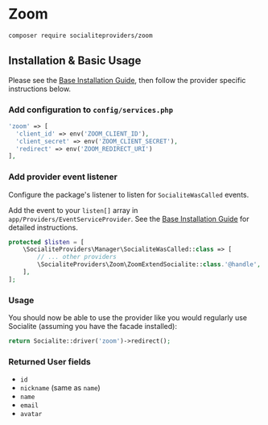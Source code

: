 # Zoom

```bash
composer require socialiteproviders/zoom
```

## Installation & Basic Usage

Please see the [Base Installation Guide](https://socialiteproviders.com/usage/), then follow the provider specific instructions below.

### Add configuration to `config/services.php`

```php
'zoom' => [
  'client_id' => env('ZOOM_CLIENT_ID'),
  'client_secret' => env('ZOOM_CLIENT_SECRET'),
  'redirect' => env('ZOOM_REDIRECT_URI')
],
```

### Add provider event listener

Configure the package's listener to listen for `SocialiteWasCalled` events.

Add the event to your `listen[]` array in `app/Providers/EventServiceProvider`. See the [Base Installation Guide](https://socialiteproviders.com/usage/) for detailed instructions.

```php
protected $listen = [
    \SocialiteProviders\Manager\SocialiteWasCalled::class => [
        // ... other providers
        \SocialiteProviders\Zoom\ZoomExtendSocialite::class.'@handle',
    ],
];
```

### Usage

You should now be able to use the provider like you would regularly use Socialite (assuming you have the facade installed):

```php
return Socialite::driver('zoom')->redirect();
```

### Returned User fields

- ``id``
- ``nickname`` (same as ``name``)
- ``name``
- ``email``
- ``avatar``
